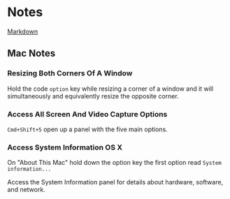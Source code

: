 # Notes

[Markdown](https://github.com/joaofbjesus/notes/blob/91d0d7f4a97588f6009358a6d6cc389c1da767c9/exemploMarkdown.md)

## Mac Notes

### Resizing Both Corners Of A Window

Hold the code `option` key while resizing a corner of a window and it will simultaneously and equivalently resize the opposite corner.

### Access All Screen And Video Capture Options

`Cmd+Shift+5` open up a panel with the five main options.

### Access System Information OS X

On "About This Mac" hold down the option key the first option read `System information...`

Access the System Information panel for details about hardware, software, and network.
